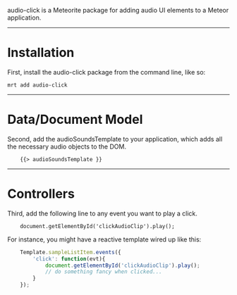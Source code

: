 audio-click is a Meteorite package for adding audio UI elements to a Meteor application.  

------------------------
# Installation

First, install the audio-click package from the command line, like so:

````
mrt add audio-click
````

------------------------
# Data/Document Model

Second, add the audioSoundsTemplate to your application, which adds all the necessary audio objects to the DOM.  

````
    {{> audioSoundsTemplate }}
````

------------------------
# Controllers

Third, add the following line to any event you want to play a click. 
````
    document.getElementById('clickAudioClip').play();  
````


For instance, you might have a reactive template wired up like this:

````js
    Template.sampleListItem.events({  
        'click': function(evt){  
            document.getElementById('clickAudioClip').play();  
            // do something fancy when clicked...
        }  
    });  
````
